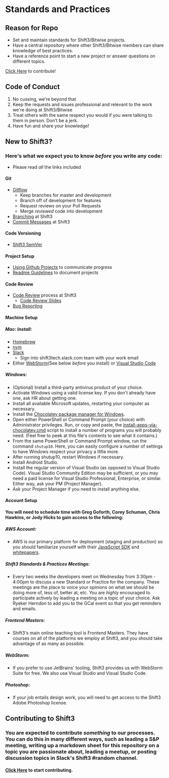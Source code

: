 # Standards and Practices

## Reason for Repo

- Set and maintain standards for Shift3/Bitwise projects.
- Have a central repository where other Shift3/Bitwise members can share knowledge of best practices.
- Have a reference point to start a new project or answer questions on different topics.

[Click Here](/contributing.md) to contribute!

## Code of Conduct

1. No cussing, we're beyond that
2. Keep the requests and issues professional and relevant to the work we're doing at Shift3/Bitwise
3. Treat others with the same respect you would if you were talking to them in person. Don't be a jerk.
4. Have fun and share your knowledge!

## New to Shift3?

### Here's what we expect you to know _before_ you write any code:

- Please read _all_ the links included

#### Git

- [Gitflow](https://www.atlassian.com/git/tutorials/comparing-workflows/gitflow-workflow)
  - Keep branches for master and development
  - Branch off of development for features
  - Request reviews on your Pull Requests
  - Merge _reviewed_ code into development
- [Branching](/git-and-github/branching.md) at Shift3
- [Commit Messages](/git-and-github/commits.md) at Shift3

#### Code Versioning
- [Shift3 SemVer](/git-and-github/code-versioning.md)

#### Project Setup
- [Using Github Projects](/git-and-github/project-setup.md) to communicate progress
- [Readme Guidelines](/git-and-github/readme-guidelines.md) to document projects

#### Code Review

- [Code Review](/git-and-github/code-reviews.md#process) process at Shift3
  - [Code Review Slides](https://docs.google.com/presentation/d/16S4qMbwdBT2u9c3-djHhSRXoUUytf12HGxloWh4y4cE/edit#slide=id.g35f391192_00)
- [Bug Reporting](/QA/bug-reporting/README.md)

#### Machine Setup

##### Mac: Install:

- [Homebrew](https://brew.sh/)
- [nvm](https://www.wdiaz.org/how-to-install-nvm-with-homebrew/)
- [Slack](https://slack.com/downloads/osx)
  - Sign into shift3tech.slack.com team with your work email
- Either [WebStorm](https://www.jetbrains.com/webstorm/download/#section=mac)(See below _before_ you install) or [Visual Studio Code](https://code.visualstudio.com/download)

##### Windows:

- (Optional) Install a third-party antivirus product of your choice.
- Activate Windows using a valid license key. If you don't already have one, ask HR about getting one.
- Install all available Microsoft updates, restarting your computer as necessary.
- Install the [Chocolatey package manager for Windows](https://chocolatey.org/install).
- Open either PowerShell or Command Prompt (your choice) with Administrator privileges. Run, or copy and paste, the [install-apps-via-chocolatey.cmd](./install-apps-via-chocolatey.cmd) script to install a number of programs you will probably need. (Feel free to peek at this file's contents to see what it contains.)
- From the same PowerShell or Command Prompt window, run the command `shutup10`. Here, you can easily configure a number of settings to have Windows respect your privacy a little more.
- After running shutup10, restart Windows if necessary.
- Install Android Studio.
- Install the regular version of Visual Studio (as opposed to Visual Studio Code). Visual Studio Community Edition may be sufficient, or you may need a paid license for Visual Studio Professional, Enterprise, or similar. Either way, ask your PM (Project Manager).
- Ask your Project Manager if you need to install anything else.

#### Account Setup

#### You will need to schedule time with Greg Goforth, Corey Schuman, Chris Hawkins, or Jody Hicks to gain access to the following:

##### AWS Account:

- AWS is our primary platform for deployment (staging and production) so you should familiarize yourself with their [JavaScript SDK](https://aws.amazon.com/sdk-for-node-js/) and [whitepapers](https://aws.amazon.com/whitepapers/).

##### Shift3 Standards & Practices Meetings:

- Every two weeks the developers meet on Wednesday from 3:30pm - 4:00pm to discuss a new Standard or Practice for the company. These meetings are the place to voice your opinions on what we should be doing more of, less of, better at, etc. You are _highly_ encouraged to participate actively by leading a meeting on a topic of your choice. Ask Ryeker Herndon to add you to the GCal event so that you get reminders and emails.

##### Frontend Masters:

- Shift3's main online teaching tool is Frontend Masters. They have courses on all of the platforms we employ at Shift3, and you should take advantage of as many as possible.

##### WebStorm:

- If you prefer to use JetBrains' tooling, Shift3 provides us with WebStorm Suite for free. We also use Visual Studio and Visual Studio Code.

##### Photoshop:

- If your job entails design work, you will need to get access to the Shift3 Adobe Photoshop license.

## Contributing to Shift3

### You are expected to contribute _something_ to our processes. You can do this in many different ways, such as leading a S&P meeting, writing up a markdown sheet for this repository on a topic you are passionate about, leading a meetup, or posting discussion topics in Slack's Shift3 #random channel.

#### [Click Here](/contributing.md) to start contributing.
